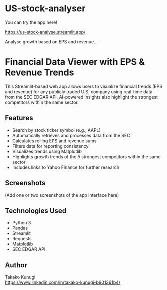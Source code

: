 # US-stock-analyser
You can try the app here!

https://us-stock-analyse.streamlit.app/

Analyse growth based on EPS and revenue...


# Financial Data Viewer with EPS & Revenue Trends
This Streamlit-based web app allows users to visualize financial trends (EPS and revenue) for any publicly traded U.S. company using real-time data from the SEC EDGAR API. AI-powered insights also highlight the strongest competitors within the same sector.


## Features
- Search by stock ticker symbol (e.g., AAPL)
- Automatically retrieves and processes data from the SEC
- Calculates rolling EPS and revenue sums
- Filters data for reporting consistency
- Visualizes trends using Matplotlib
- Highlights growth trends of the 5 strongest competitors within the same sector
- Includes links to Yahoo Finance for further research


## Screenshots
(Add one or two screenshots of the app interface here)



## Technologies Used
- Python 3
- Pandas
- Streamlit
- Requests
- Matplotlib
- SEC EDGAR API

## Author
Takako Kunugi  
https://www.linkedin.com/in/takako-kunugi-b901361b4/
